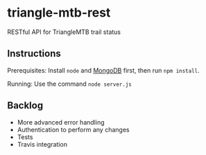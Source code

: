 # triangle-mtb-rest
RESTful API for TriangleMTB trail status

## Instructions

Prerequisites: Install `node` and [MongoDB](https://www.digitalocean.com/community/tutorials/how-to-install-mongodb-on-ubuntu-16-04) first, then run `npm install`.

Running: Use the command `node server.js`

## Backlog
* More advanced error handling
* Authentication to perform any changes
* Tests
* Travis integration
